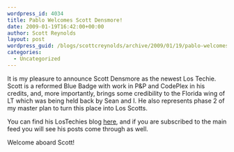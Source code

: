 ```yaml
---
wordpress_id: 4034
title: Pablo Welcomes Scott Densmore!
date: 2009-01-19T16:42:00+00:00
author: Scott Reynolds
layout: post
wordpress_guid: /blogs/scottcreynolds/archive/2009/01/19/pablo-welcomes-scott-densmore.aspx
categories:
  - Uncategorized
---
```

It is my pleasure to announce Scott Densmore as the newest Los Techie. Scott is a reformed Blue Badge with work in P&P and CodePlex in his credits, and, more importantly, brings some credibility to the Florida wing of LT which was being held back by Sean and I. He also represents phase 2 of my master plan to turn this place into Los Scotts.

You can find his LosTechies blog [here](/blogs/scottdensmore/default.aspx), and if you are subscribed to the main feed you will see his posts come through as well.

Welcome aboard Scott!